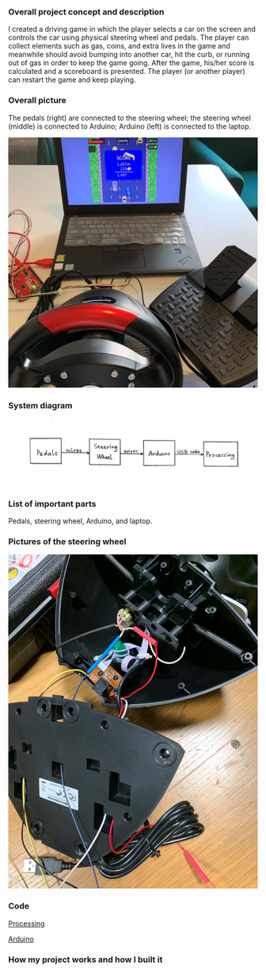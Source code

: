 ### Overall project concept and description
I created a driving game in which the player selects a car on the screen and controls the car using physical steering wheel and pedals. The player can collect elements such as gas, coins, and extra lives in the game and meanwhile should avoid bumping into another car, hit the curb, or running out of gas in order to keep the game going. After the game, his/her score is calculated and a scoreboard is presented. The player (or another player) can restart the game and keep playing.
### Overall picture
The pedals (right) are connected to the steering wheel; the steering wheel (middle) is connected to Arduino; Arduino (left) is connected to the laptop.

![](https://github.com/Bowen1Zhu/Intro-to-IM/blob/master/Final/Documentation_Pictures/overall%20picture.jpg)
### System diagram
![](https://github.com/Bowen1Zhu/Intro-to-IM/blob/master/Final/Documentation_Pictures/system%20diagram.jpg)
### List of important parts
Pedals, steering wheel, Arduino, and laptop.
### Pictures of the steering wheel
![](https://github.com/Bowen1Zhu/Intro-to-IM/blob/master/Final/Documentation_Pictures/steering%20wheel.jpg)
### Code
[Processing](Final_Processing/Final_Processing.pde)

[Arduino](Final_Arduino/Final_Arduino.ino)
### How my project works and how I built it
